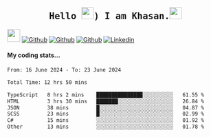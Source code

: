 <h2 align='center'><samp><strong>Hello <img src="https://media.giphy.com/media/hvRJCLFzcasrR4ia7z/giphy.gif" width="28px" height="28px">) I am Khasan.<img height="28px" src="https://emojis.slackmojis.com/emojis/images/1531849430/4246/blob-sunglasses.gif?1531849430"></strong></samp></h2>

<img src="https://media.giphy.com/media/WUlplcMpOCEmTGBtBW/giphy.gif" width="30">  [![Github](https://img.shields.io/github/followers/khasanrashidov?label=Follow%20Me&style=social)](https://github.com/khasanrashidov)  [![Github](https://img.shields.io/github/stars/khasanrashidov?affiliations=OWNER&style=social)](https://github.com/khasanrashidov)  [![Github](https://img.shields.io/github/watchers/khasanrashidov/khasanrashidov?style=social)](https://github.com/khasanrashidov) [![Linkedin](https://img.shields.io/badge/LinkedIn-Khasan%20Rashidov-blue?logo=Linkedin&logoColor=blue&labelColor=black&style=flat-square)](https://www.linkedin.com/in/khasanr)  

#### My coding stats...
<!--START_SECTION:waka-->

```txt
From: 16 June 2024 - To: 23 June 2024

Total Time: 12 hrs 50 mins

TypeScript   8 hrs 2 mins    ███████████████░░░░░░░░░░   61.55 %
HTML         3 hrs 30 mins   ███████░░░░░░░░░░░░░░░░░░   26.84 %
JSON         38 mins         █░░░░░░░░░░░░░░░░░░░░░░░░   04.87 %
SCSS         23 mins         █░░░░░░░░░░░░░░░░░░░░░░░░   02.99 %
C#           15 mins         ░░░░░░░░░░░░░░░░░░░░░░░░░   01.92 %
Other        13 mins         ░░░░░░░░░░░░░░░░░░░░░░░░░   01.78 %
```

<!--END_SECTION:waka-->

<!---
khasanrashidov/khasanrashidov is a ✨ special ✨ repository because its `README.md` (this file) appears on your GitHub profile.
You can click the Preview link to take a look at your changes.
--->

